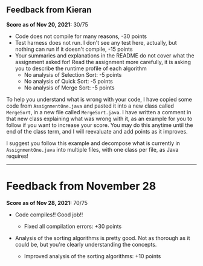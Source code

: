 ## Feedback from Kieran

**Score as of Nov 20, 2021:** 30/75

* Code does not compile for many reasons, -30 points
* Test harness does not run.  I don't see any test here, actually, but nothing 
  can run if it doesn't compile, -15 points
* Your summaries and explanations in the README do not cover what the assignment 
  asked for!  Read the assignment more carefully, it is asking you to describe the
  runtime profile of each algorithm
  * No analysis of Selection Sort: -5 points
  * No analysis of Quick Sort: -5 points
  * No analysis of Merge Sort: -5 points

To help you understand what is wrong with your code, I have copied some code from
`AssignmentOne.java` and pasted it into a new class called `MergeSort`, in a new file called
`MergeSort.java`.  I have written a comment in that new class explaining what was wrong with it, 
as an example for you to follow if you want to increase your score.  You may do this anytime until the end
of the class term, and I will reevaluate and add points as it improves.

I suggest you follow this example and decompose what is currently in `AssignmentOne.java`
into multiple files, with one class per file, as Java requires!

-----------------
# Feedback from November 28

**Score as of Nov 28, 2021:** 70/75

* Code compiles!!  Good job!! 
  * Fixed all compilation errors: +30 points
  
* Analysis of the sorting algorithms is pretty good.  Not as thorough as it could be, 
  but you're clearly understanding the concepts.
  * Improved analysis of the sorting algorithms: +10 points
